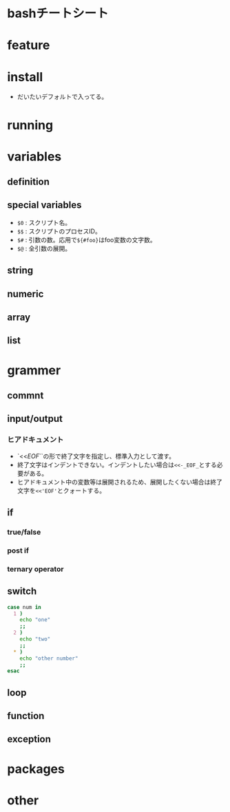 bashチートシート
========

feature
========

install
========

* だいたいデフォルトで入ってる。

running
========

variables
========

definition
----

special variables
----

* `$0` : スクリプト名。
* `$$` : スクリプトのプロセスID。
* `$#` : 引数の数。応用で`${#foo}`はfoo変数の文字数。
* `$@` : 全引数の展開。

string
----

numeric
----

array
----

list
----

grammer
========

commnt
----

input/output
----

### ヒアドキュメント

* `<<_EOF_``の形で終了文字を指定し、標準入力として渡す。
* 終了文字はインデントできない。インデントしたい場合は`<<-_EOF_`とする必要がある。
* ヒアドキュメント中の変数等は展開されるため、展開したくない場合は終了文字を`<<'EOF'`とクォートする。

if
----

### true/false

### post if

### ternary operator

switch
----
```bash
case num in
  1 )
    echo "one"
    ;;
  2 )
    echo "two"
    ;;
  * )
    echo "other number"
    ;;
esac
```

loop
----

function
----

exception
----

packages
========

other
========